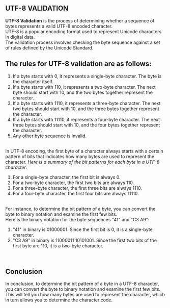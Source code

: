 ## UTF-8 VALIDATION
<strong>UTF-8 Validation</strong> is the process of determining whether a sequence of bytes represents a valid UTF-8 encoded character.
<br> UTF-8 is a popular encoding format used to represent Unicode characters in digital data.
<br> The validation process involves checking the byte sequence against a set of rules defined by the Unicode Standard.

<h2>The rules for UTF-8 validation are as follows:</h2>
<ol>
<li>If a byte starts with 0, it represents a single-byte character. The byte is the character itself.</li>

<li>If a byte starts with 110, it represents a two-byte character. The next byte should start with 10, and the two bytes together represent the character.</li>

<li>If a byte starts with 1110, it represents a three-byte character. The next two bytes should start with 10, and the three bytes together represent the character.</li>

<li>If a byte starts with 11110, it represents a four-byte character. The next three bytes should start with 10, and the four bytes together represent the character.</li>

<li>Any other byte sequence is invalid.</li>
</ol>
<br>
In UTF-8 encoding, the first byte of a character always starts with a certain pattern of bits that indicates how many bytes are used to represent the character.<em> Here is a summary of the bit patterns for each byte in a UTF-8 character:</em>
<ol>
<li>For a single-byte character, the first bit is always 0.</li>
<li>For a two-byte character, the first two bits are always 110.</li>
<li>For a three-byte character, the first three bits are always 1110.</li>
<li>For a four-byte character, the first four bits are always 11110.</li>
</ol>
<br>For instance, to determine the bit pattern of a byte, you can convert the byte to binary notation and examine the first few bits. <br>Here is the binary notation for the byte sequences "41" and "C3 A9":
<ol>
<li>"41" in binary is 01000001. Since the first bit is 0, it is a single-byte character.</li>
<li>"C3 A9" in binary is 11000011 10101001. Since the first two bits of the first byte are 110, it is a two-byte character.</li>
</ol>
<br>
<h2>Conclusion</h2>
<p>In conclusion, to determine the bit pattern of a byte in a UTF-8 character, you can convert the byte to binary notation and examine the first few bits. This will tell you how many bytes are used to represent the character, which in turn allows you to determine the character code.</p>
